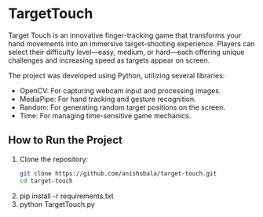 # TargetTouch
Target Touch is an innovative finger-tracking game that transforms your hand movements into an immersive target-shooting experience. Players can select their difficulty level—easy, medium, or hard—each offering unique challenges and increasing speed as targets appear on screen. 

The project was developed using Python, utilizing several libraries:
- OpenCV: For capturing webcam input and processing images.
- MediaPipe: For hand tracking and gesture recognition.
- Random: For generating random target positions on the screen.
- Time: For managing time-sensitive game mechanics.

## How to Run the Project
1. Clone the repository:
   ```bash
   git clone https://github.com/anishsbala/target-touch.git
   cd target-touch

2. pip install -r requirements.txt
3. python TargetTouch.py



